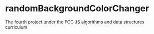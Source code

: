 # randomBackgroundColorChanger
The fourth project under the FCC JS algorithms and data structures curriculum
